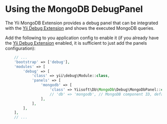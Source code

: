 # Using the MongoDB DebugPanel

The Yii MongoDB Extension provides a debug panel that can be integrated with the [Yii Debug Extension](https://github.com/yiisoft/yii-debug)
and shows the executed MongoDB queries.

Add the following to you application config to enable it (if you already have the [Yii Debug Extension](https://github.com/yiisoft/yii-debug)
enabled, it is sufficient to just add the panels configuration):

```php
    // ...
    'bootstrap' => ['debug'],
    'modules' => [
        'debug' => [
            'class' => yii\debug\Module::class,
            'panels' => [
                'mongodb' => [
                    'class' => Yiisoft\Db\MongoDb\Debug\MongoDbPanel::class,
                    // 'db' => 'mongodb', // MongoDB component ID, defaults to `db`. Uncomment and change this line, if you registered MongoDB component with a different ID.
                ],
            ],
        ],
    ],
    // ...
```
